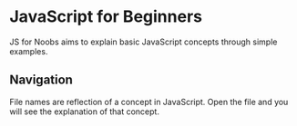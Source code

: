 # JavaScript for Beginners
JS for Noobs aims to explain basic JavaScript concepts through simple examples.

## Navigation
File names are reflection of a concept in JavaScript. Open the file and you will see the explanation of that concept.


